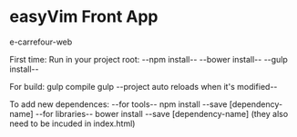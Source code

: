# easyVim Front App


e-carrefour-web

First time:
Run in your project root:
--npm install--
--bower install--
--gulp install--

For build:
gulp compile
gulp --project auto reloads when it's modified--


To add new dependences: --for tools-- npm install --save [dependency-name]
--for libraries-- 
bower install --save [dependency-name] (they also need to be incuded in index.html)
